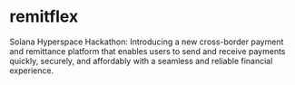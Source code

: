 # remitflex
Solana Hyperspace Hackathon: Introducing a new cross-border payment and remittance platform that enables users to send and receive payments quickly, securely, and affordably with a seamless and reliable financial experience.
